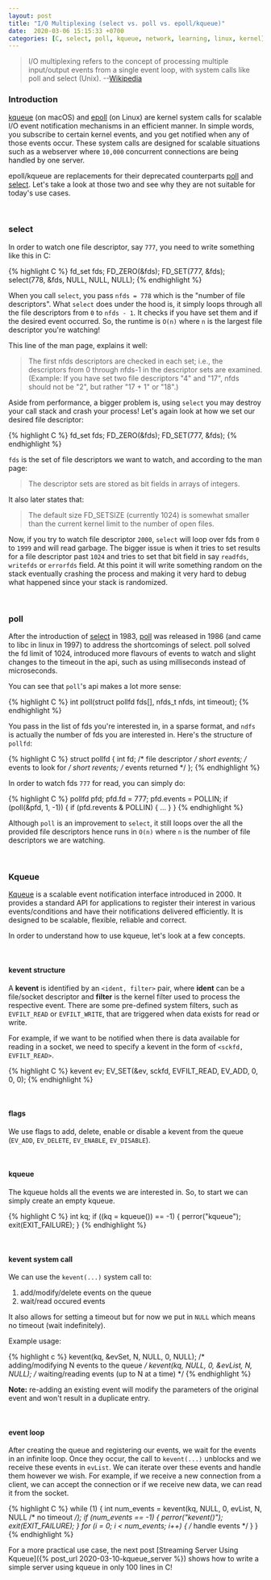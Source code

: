 ```yaml
---
layout: post
title: "I/O Multiplexing (select vs. poll vs. epoll/kqueue)"
date:  2020-03-06 15:15:33 +0700
categories: [C, select, poll, kqueue, network, learning, linux, kernel]
---
```


> I/O multiplexing refers to the concept of processing multiple input/output events from a single event loop, with system calls like poll and select (Unix). --[Wikipedia][wiki-io]

### Introduction
[kqueue][kqueue] (on macOS) and [epoll][epoll] (on Linux) are kernel system calls for scalable I/O event notification mechanisms in an efficient manner. In simple words, you subscribe to certain kernel events, and you get notified when any of those events occur. These system calls are designed for scalable situations such as a webserver where `10,000` concurrent connections are being handled by one server.

epoll/kqueue are replacements for their deprecated counterparts [poll][poll] and [select][select]. Let's take a look at those two and see why they are not suitable for today's use cases.

<br/>

### select
In order to watch one file descriptor, say `777`, you need to write something like this in C:

{% highlight C %}
fd_set fds;
FD_ZERO(&fds);
FD_SET(777, &fds);
select(778, &fds, NULL, NULL, NULL);
{% endhighlight %}

When you call `select`, you pass `nfds = 778` which is the "number of file descriptors". What `select` does under the hood is, it simply loops through all the file descriptors from `0` to `nfds - 1`. It checks if you have set them and if the desired event occurred. So, the runtime is `O(n)` where `n` is the largest file descriptor you're watching!

This line of the man page, explains it well:
> The first nfds descriptors are checked in each set; i.e., the descriptors from 0 through nfds-1 in the descriptor sets are examined. (Example: If you have set two file descriptors "4" and "17", nfds should not be "2", but rather "17 + 1" or "18".)

Aside from performance, a bigger problem is, using `select` you may destroy your call stack and crash your process! Let's again look at how we set our desired file descriptor:

{% highlight C %}
fd_set fds;
FD_ZERO(&fds);
FD_SET(777, &fds);
{% endhighlight %}

`fds` is the set of file descriptors we want to watch, and according to the man page:
> The descriptor sets are stored as bit fields in arrays of integers.

It also later states that:
> The default size FD_SETSIZE (currently 1024) is somewhat smaller than the current kernel limit to the number of open files.

Now, if you try to watch file descriptor `2000`, `select` will loop over fds from `0` to `1999` and will read garbage. The bigger issue is when it tries to set results for a file descriptor past `1024` and tries to set that bit field in say `readfds`, `writefds` or `errorfds` field. At this point it will write something random on the stack eventually crashing the process and making it very hard to debug what happened since your stack is randomized.

<br/>

### poll
After the introduction of [select][select] in 1983, [poll][poll] was released in 1986 (and came to libc in linux in 1997) to address the shortcomings of select. poll solved the fd limit of 1024, introduced more flavours of events to watch and slight changes to the timeout in the api, such as using milliseconds instead of microseconds.

You can see that `poll`'s api makes a lot more sense:

{% highlight C %}
int poll(struct pollfd fds[], nfds_t nfds, int timeout);
{% endhighlight %}

You pass in the list of fds you're interested in, in a sparse format, and `ndfs` is actually the number of fds you are interested in. Here's the structure of `pollfd`:

{% highlight C %}
struct pollfd {
    int    fd;       /* file descriptor */
    short  events;   /* events to look for */
    short  revents;  /* events returned */
};
{% endhighlight %}

In order to watch fds `777` for read, you can simply do:

{% highlight C %}
pollfd pfd;
pfd.fd = 777;
pfd.events = POLLIN;
if (poll(&pfd, 1, -1)) {
    if (pfd.revents & POLLIN) { ... }
}
{% endhighlight %}

Although `poll` is an improvement to `select`, it still loops over the all the provided file descriptors hence runs in `O(n)` where `n` is the number of file descriptors we are watching.

<br/>

### Kqueue

[Kqueue][kqueue] is a scalable event notification interface introduced in 2000. It provides a standard API for applications to register their interest in various events/conditions and have their notifications delivered efficiently. It is designed to be scalable, flexible, reliable and correct.

In order to understand how to use kqueue, let's look at a few concepts.

<br/>

#### kevent structure
A **kevent** is identified by an `<ident, filter>` pair, where **ident** can be a file/socket descriptor and **filter** is the kernel filter used to process the respective event. There are some pre-defined system filters, such as `EVFILT_READ` or `EVFILT_WRITE`, that are triggered when data exists for read or write.

For example, if we want to be notified when there is data available for reading in a socket, we need to specify a kevent in the form of `<sckfd, EVFILT_READ>`.

{% highlight C %}
kevent ev;
EV_SET(&ev, sckfd, EVFILT_READ, EV_ADD, 0, 0, 0);
{% endhighlight %}

<br/>

#### flags
We use flags to add, delete, enable or disable a kevent from the queue (`EV_ADD`, `EV_DELETE`, `EV_ENABLE`, `EV_DISABLE`).

<br/>

#### kqueue
The kqueue holds all the events we are interested in. So, to start we can simply create an empty kqueue.

{% highlight C %}
int kq;
if ((kq = kqueue()) == -1) {
   perror("kqueue");
   exit(EXIT_FAILURE);
}
{% endhighlight %}

<br/>

#### kevent system call
We can use the `kevent(...)` system call to:
1. add/modify/delete events on the queue
2. wait/read occured events

It also allows for setting a timeout but for now we put in `NULL` which means no timeout (wait indefinitely).

Example usage:

{% highlight c %}
kevent(kq, &evSet, N, NULL, 0, NULL); /* adding/modifying N events to the queue */
kevent(kq, NULL, 0, &evList, N, NULL); /* waiting/reading events (up to N at a time) */
{% endhighlight %}

**Note:** re-adding an existing event will modify the parameters of the original event and won't result in a duplicate entry.

<br/>

#### event loop
After creating the queue and registering our events, we wait for the events in an infinite loop. Once they occur, the call to `kevent(...)` unblocks and we receive these events in `evList`. We can iterate over these events and handle them however we wish. For example, if we receive a new connection from a client, we can accept the connection or if we receive new data, we can read it from the socket.

{% highlight C %}
while (1) {
    int num_events = kevent(kq, NULL, 0, evList, N, NULL /* no timeout */);
    if (num_events == -1) {
        perror("kevent()");
        exit(EXIT_FAILURE);
    }
    for (i = 0; i < num_events; i++) {
        /* handle events */
    }
}
{% endhighlight %}

For a more practical use case, the next post [Streaming Server Using Kqueue]({% post_url 2020-03-10-kqueue_server %}) shows how to write a simple server using kqueue in only 100 lines in C!

[kqueue]: https://man.openbsd.org/kqueue
[epoll]: http://man7.org/linux/man-pages/man7/epoll.7.html
[poll]: http://man7.org/linux/man-pages/man2/poll.2.html
[select]: http://man7.org/linux/man-pages/man2/select.2.html
[wiki-io]: https://en.wikipedia.org/wiki/Multiplexing